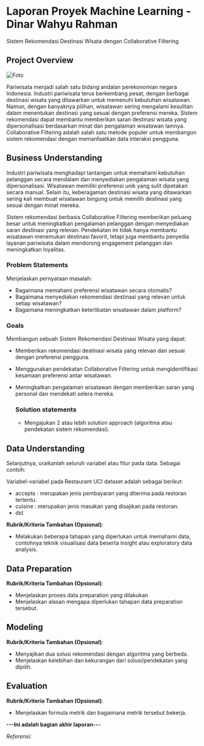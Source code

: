 # Laporan Proyek Machine Learning - Dinar Wahyu Rahman

Sistem Rekomendasi Destinasi Wisata dengan Collaborative Filtering

## Project Overview
![Foto](https://digital-bucket.prod.bfi.co.id/assets/Blog/Blog%20New/Tempat%20wisata/Tempat%20Wisata%20di%20Indonesia%20Bali.jpg)

Pariwisata menjadi salah satu bidang andalan perekonomian negara Indonesia. Industri pariwisata terus berkembang pesat, dengan berbagai destinasi wisata yang ditawarkan untuk memenuhi kebutuhan wisatawan. Namun, dengan banyaknya pilihan, wisatawan sering mengalami kesulitan dalam menentukan destinasi yang sesuai dengan preferensi mereka. Sistem rekomendasi dapat membantu memberikan saran destinasi wisata yang dipersonalisasi berdasarkan minat dan pengalaman wisatawan lainnya. Collaborative Filtering adalah salah satu metode populer untuk membangun sistem rekomendasi dengan memanfaatkan data interaksi pengguna.

## Business Understanding
Industri pariwisata menghadapi tantangan untuk memahami kebutuhan pelanggan secara mendalam dan menyediakan pengalaman wisata yang dipersonalisasi. Wisatawan memiliki preferensi unik yang sulit dipetakan secara manual. Selain itu, keberagaman destinasi wisata yang ditawarkan sering kali membuat wisatawan bingung untuk memilih destinasi yang sesuai dengan minat mereka.

Sistem rekomendasi berbasis Collaborative Filtering memberikan peluang besar untuk meningkatkan pengalaman pelanggan dengan menyediakan saran destinasi yang relevan. Pendekatan ini tidak hanya membantu wisatawan menemukan destinasi favorit, tetapi juga membantu penyedia layanan pariwisata dalam mendorong engagement pelanggan dan meningkatkan loyalitas.

### Problem Statements

Menjelaskan pernyataan masalah:
- Bagaimana memahami preferensi wisatawan secara otomatis?
- Bagaimana menyediakan rekomendasi destinasi yang relevan untuk setiap wisatawan?
- Bagaimana meningkatkan keterlibatan wisatawan dalam platform?

### Goals

Membangun sebuah Sistem Rekomendasi Destinasi Wisata yang dapat:
- Memberikan rekomendasi destinasi wisata yang relevan dan sesuai dengan preferensi pengguna.
- Menggunakan pendekatan Collaborative Filtering untuk mengidentifikasi kesamaan preferensi antar wisatawan.
- Meningkatkan pengalaman wisatawan dengan memberikan saran yang personal dan mendekati selera mereka.

    ### Solution statements
    - Mengajukan 2 atau lebih solution approach (algoritma atau pendekatan sistem rekomendasi).

## Data Understanding

Selanjutnya, uraikanlah seluruh variabel atau fitur pada data. Sebagai contoh:  

Variabel-variabel pada Restaurant UCI dataset adalah sebagai berikut:
- accepts : merupakan jenis pembayaran yang diterima pada restoran tertentu.
- cuisine : merupakan jenis masakan yang disajikan pada restoran.
- dst

**Rubrik/Kriteria Tambahan (Opsional)**:
- Melakukan beberapa tahapan yang diperlukan untuk memahami data, contohnya teknik visualisasi data beserta insight atau exploratory data analysis.

## Data Preparation


**Rubrik/Kriteria Tambahan (Opsional)**: 
- Menjelaskan proses data preparation yang dilakukan
- Menjelaskan alasan mengapa diperlukan tahapan data preparation tersebut.

## Modeling


**Rubrik/Kriteria Tambahan (Opsional)**: 
- Menyajikan dua solusi rekomendasi dengan algoritma yang berbeda.
- Menjelaskan kelebihan dan kekurangan dari solusi/pendekatan yang dipilih.

## Evaluation

**Rubrik/Kriteria Tambahan (Opsional)**: 
- Menjelaskan formula metrik dan bagaimana metrik tersebut bekerja.

**---Ini adalah bagian akhir laporan---**

_Referensi:_
